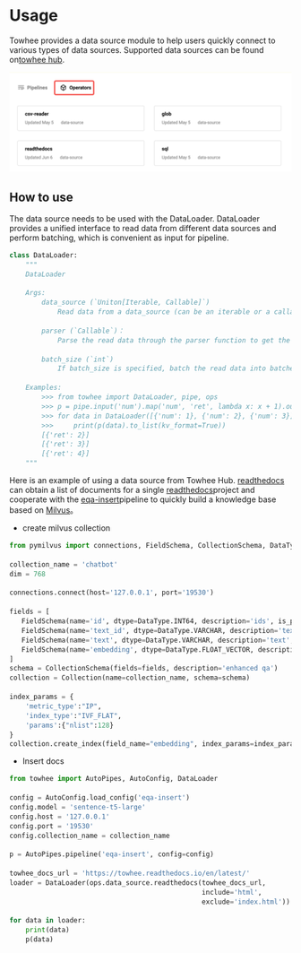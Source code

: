 # Usage

Towhee provides a data source module to help users quickly connect to various types of data sources. Supported data sources can be found on[towhee hub](https://towhee.io/data-source).

![data_source](data_source.png)

## How to use

 The data source needs to be used with the DataLoader. DataLoader provides a unified interface to read data from different data sources and perform batching, which is convenient as input for pipeline.
```python
class DataLoader:
    """
    DataLoader

    Args:
        data_source (`Uniton[Iterable, Callable]`)
            Read data from a data_source (can be an iterable or a callable)

        parser (`Callable`)：
            Parse the read data through the parser function to get the input that the pipeline can process.

        batch_size (`int`)
            If batch_size is specified, batch the read data into batches of size batch_size, otherwise yield single data directly

    Examples:
        >>> from towhee import DataLoader, pipe, ops
        >>> p = pipe.input('num').map('num', 'ret', lambda x: x + 1).output('ret')
        >>> for data in DataLoader([{'num': 1}, {'num': 2}, {'num': 3}], parser=lambda x: x['num']):
        >>>     print(p(data).to_list(kv_format=True))
        [{'ret': 2}]
        [{'ret': 3}]
        [{'ret': 4}]
    """
```

Here is an example of using a data source from Towhee Hub. [readthedocs](https://towhee.io/data-source/readthedocs) can obtain a list of documents for a single [readthedocs](https://readthedocs.org/)project and cooperate with the [eqa-insert](https://towhee.io/towhee/eqa-search)pipeline to quickly build a knowledge base based on [Milvus](https://milvus.io/)。

* create milvus collection
```python
from pymilvus import connections, FieldSchema, CollectionSchema, DataType, Collection, utility

collection_name = 'chatbot'
dim = 768

connections.connect(host='127.0.0.1', port='19530')

fields = [
   FieldSchema(name='id', dtype=DataType.INT64, description='ids', is_primary=True, auto_id=True),
   FieldSchema(name='text_id', dtype=DataType.VARCHAR, description='text', max_length=500),
   FieldSchema(name='text', dtype=DataType.VARCHAR, description='text', max_length=1000),
   FieldSchema(name='embedding', dtype=DataType.FLOAT_VECTOR, description='embedding vectors', dim=dim)
]
schema = CollectionSchema(fields=fields, description='enhanced qa')
collection = Collection(name=collection_name, schema=schema)

index_params = {
    'metric_type':"IP",
    'index_type':"IVF_FLAT",
    'params':{"nlist":128}
}
collection.create_index(field_name="embedding", index_params=index_params)
```
* Insert docs
```python
from towhee import AutoPipes, AutoConfig, DataLoader

config = AutoConfig.load_config('eqa-insert')
config.model = 'sentence-t5-large'
config.host = '127.0.0.1'
config.port = '19530'
config.collection_name = collection_name

p = AutoPipes.pipeline('eqa-insert', config=config)

towhee_docs_url = 'https://towhee.readthedocs.io/en/latest/'
loader = DataLoader(ops.data_source.readthedocs(towhee_docs_url,
                                                include='html',
                                                exclude='index.html'))

for data in loader:
    print(data)
    p(data)
```


